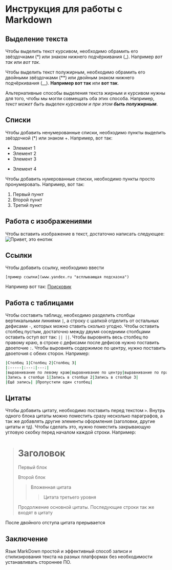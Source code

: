 # Инструкция для работы с Markdown

## Выделение текста

Чтобы выделить текст курсивом, необходимо обрамить его звёздочками (*) или знаком нижнего подчёркивания (_). Например *вот так* или _вот так_.

Чтобы выделить текст полужирным, необходимо обрамить его двойными звёздочками (**) или двойным знаком нижнего подчёркивания (__). **Например вот так** или __вот так__.

Альтернативные способы выделения текста жирным и курсивом нужны для того, чтобы мы могли совмещать оба этих способа. Например, _текст может быть выделен курсивом и при этом **быть полужирным**_.

## Списки
Чтобы добавить ненумерованные списки, необходимо пункты выделить звёздочкой (*) или знаком +. Например, вот так:
* Элемент 1
* Элемент 2
* Элемент 3
+ Элемент 4

Чтобы добавить нумерованные списки, необходимо пункты просто пронумеровать. Например, вот так:
1. Первый пункт
2. Второй пункт
3. Третий пункт

## Работа с изображениями

Чтобы вставить изображение в текст, достаточно написать следующее:
![Привет, это енотик](img/pic1.jpg "Енотик")

## Ссылки

Чтобы добавить ссылку, необходимо ввести

```
[пример ссылки](www.yandex.ru "всплывающая подсказка")
```

Например вот так: [Поисковик](www.yandex.ru "Яндекс поиск")

## Работа с таблицами 

Чтобы составить таблицу, необходимо разделить столбцы вертикальными линиями ``|``, а строку с шапкой отделить от остальных дефисами ``-``, которых можно ставить сколько угодно. Чтобы оставить столбец пустым, достаточно между двумя соседними столбцами оставить оступ вот так: ``|| ||``. Чтобы выровнять весь столбец по правому краю, в строке с дефисами после дефисов нужно поставить двоеточие ``:``. Чтобы выровнять содержимое по центру, нужно поставить двоеточия с обеих сторон. Например:

```sh
|Столбец 1|Столбец 2|Столбец 3|
|:-----|:---:|---:|
|выравнивание по левому краю|выравнивание по центру|выравнивание по правому краю|
|Запись в столбце 1|Запись в столбце 2|Запись в столбце 3|
|Ещё запись| |Пропустили один столбец|
```

## Цитаты

Чтобы добавить цитату, необходимо поставить перед текстом ``>``. Внутрь одного блока цитаты можно поместить сразу несколько параграфов, а так же добавлять другие элементы оформления (заголовки, другие цитаты и тд). Чтобы сделать это, нужно поместить закрывающую угловую скобку перед началом каждой строки. Например:

> # Заголовок
> Первый блок
>
> Второй блок
>
> > Вложенная цитата
> > > Цитата третьего уровня
>
> Продолжение основной цитаты.
Последующие строки так же входят в цитату

После двойного отступа цитата прерывается

## Заключение

Язык MarkDown простой и эффективный способ записи и стилизирования текста на разных платформах без необходимости устанавливать стороннее ПО.
